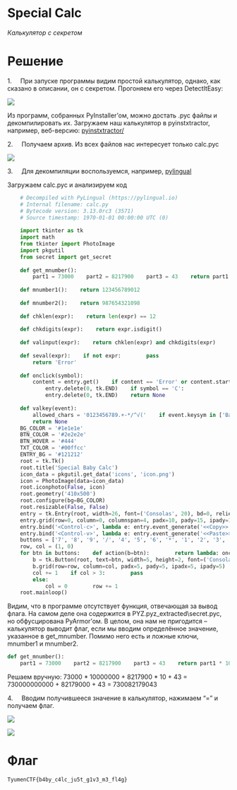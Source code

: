 # Special Calc

_Калькулятор с секретом_

# Решение
1.     При запуске программы видим простой калькулятор, однако, как сказано в описании, он с секретом. Прогоняем его через DetectItEasy:

![](https://github.com/lciga/TyumenCTF-2025-Writeups/blob/main/reverse/Special%20Calc/writeup/Pasted%20image%2020250419023738.png)

Из программ, собранных PyInstaller’ом, можно достать .pyc файлы и декомпилировать их. Загружаем наш калькулятор в pyinstxtractor, например, веб-версию: [pyinstxtractor/](https://pyinstxtractor-web.netlify.app/)

2.     Получаем архив. Из всех файлов нас интересует только calc.pyc

![](https://github.com/lciga/TyumenCTF-2025-Writeups/blob/main/reverse/Special%20Calc/writeup/Pasted%20image%2020250419023746.png)

3.     Для декомпиляции воспользуемся, например, [pylingual](https://pylingual.io/)

Загружаем calc.pyc и анализируем код
```python
	# Decompiled with PyLingual (https://pylingual.io)  
	# Internal filename: calc.py  
	# Bytecode version: 3.13.0rc3 (3571)  
	# Source timestamp: 1970-01-01 00:00:00 UTC (0)  
  
	import tkinter as tk  
	import math  
	from tkinter import PhotoImage  
	import pkgutil  
	from secret import get_secret  
	  
	def get_mnumber():  
	    part1 = 73000    part2 = 8217900    part3 = 43    return part1 * 10000000 + part2 * 10 + part3  
	  
	def mnumber1():    return 123456789012  
	  
	def mnumber2():    return 987654321098  
	  
	def chklen(expr):    return len(expr) == 12  
	  
	def chkdigits(expr):    return expr.isdigit()  
	  
	def valinput(expr):    return chklen(expr) and chkdigits(expr)  
	  
	def seval(expr):    if not expr:        pass  
	    return 'Error'  
	  
	def onclick(symbol):  
	    content = entry.get()    if content == 'Error' or content.startswith('TyumenCTF{'):  
	        entry.delete(0, tk.END)    if symbol == 'C':  
	        entry.delete(0, tk.END)    return None  
	  
	def valkey(event):  
	    allowed_chars = '0123456789.+-*/^√('    if event.keysym in ['BackSpace', 'Control_L', 'Control_R']:        pass  
	    return None  
	BG_COLOR = '#1e1e1e'  
	BTN_COLOR = '#2e2e2e'  
	BTN_HOVER = '#444'  
	TXT_COLOR = '#00ffcc'  
	ENTRY_BG = '#121212'  
	root = tk.Tk()  
	root.title('Special Baby Calc')  
	icon_data = pkgutil.get_data('icons', 'icon.png')  
	icon = PhotoImage(data=icon_data)  
	root.iconphoto(False, icon)  
	root.geometry('410x500')  
	root.configure(bg=BG_COLOR)  
	root.resizable(False, False)  
	entry = tk.Entry(root, width=26, font=('Consolas', 20), bd=0, relief='flat', bg=ENTRY_BG, fg=TXT_COLOR, insertbackground=TXT_COLOR, justify='right')  
	entry.grid(row=0, column=0, columnspan=4, padx=10, pady=15, ipady=10)  
	entry.bind('<Control-c>', lambda e: entry.event_generate('<<Copy>>'))  
	entry.bind('<Control-v>', lambda e: entry.event_generate('<<Paste>>'))  
	buttons = ['7', '8', '9', '/', '4', '5', '6', '*', '1', '2', '3', '-', '0', '.', '=', '+', 'C', '^', '√']  
	row, col = (1, 0)  
	for btn in buttons:    def action(b=btn):        return lambda: onclick(b)  
	    b = tk.Button(root, text=btn, width=5, height=2, font=('Consolas', 14), bg=BTN_COLOR, fg='white', activebackground=BTN_HOVER, activeforeground=TXT_COLOR, relief='flat', command=action(btn))  
	    b.grid(row=row, column=col, padx=5, pady=5, ipadx=5, ipady=5)  
	    col += 1    if col > 3:        pass  
	    else:  
	        col = 0        row += 1  
	root.mainloop()
```
Видим, что в программе отсутствует функция, отвечающая за вывод флага. На самом деле она содержится в PYZ.pyz_extracted\secret.pyc, но обфусцирована PyArmor’ом. В целом, она нам не пригодится – калькулятор выводит флаг, если мы вводим определённое значение, указанное в get_mnumber. Помимо него есть и ложные ключи, mnumber1 и mnumber2.

```python
def get_mnumber():  
    part1 = 73000    part2 = 8217900    part3 = 43    return part1 * 10000000 + part2 * 10 + part3
```

Решаем вручную: 73000 * 10000000 + 8217900 * 10 + 43 = 730000000000 + 82179000 + 43 = 730082179043

4.     Вводим получившееся значение в калькулятор, нажимаем “=” и получаем флаг.

![](https://github.com/lciga/TyumenCTF-2025-Writeups/blob/main/reverse/Special%20Calc/writeup/Pasted%20image%2020250419023800.png)

![](https://github.com/lciga/TyumenCTF-2025-Writeups/blob/main/reverse/Special%20Calc/writeup/Pasted%20image%2020250419023810.png)

# Флаг
`TyumenCTF{b4by_c4lc_ju5t_g1v3_m3_fl4g}`